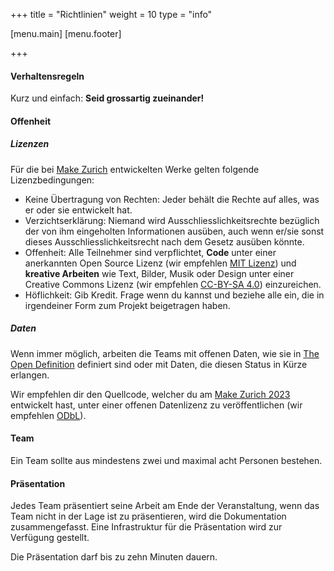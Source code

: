 +++
title = "Richtlinien"
weight = 10
type = "info"

[menu.main]
[menu.footer]

+++

#### Verhaltensregeln

Kurz und einfach: **Seid grossartig zueinander!**

#### Offenheit

##### Lizenzen

F&uuml;r die bei [Make Zurich](https://makezurich.ch) entwickelten Werke gelten folgende Lizenzbedingungen:

- Keine &Uuml;bertragung von Rechten: Jeder beh&auml;lt die Rechte auf alles, was er oder sie entwickelt hat.
- Verzichtserkl&auml;rung: Niemand wird Ausschliesslichkeitsrechte bez&uuml;glich der von ihm eingeholten Informationen aus&uuml;ben, auch wenn er/sie sonst dieses Ausschliesslichkeitsrecht nach dem Gesetz aus&uuml;ben k&ouml;nnte.
- Offenheit: Alle Teilnehmer sind verpflichtet, **Code** unter einer anerkannten Open Source Lizenz (wir empfehlen [MIT Lizenz](https://opensource.org/licenses/MIT)) und **kreative Arbeiten** wie Text, Bilder, Musik oder Design unter einer Creative Commons Lizenz (wir empfehlen [CC-BY-SA 4.0](https://creativecommons.org/licenses/by-sa/4.0/)) einzureichen.
- H&ouml;flichkeit: Gib Kredit. Frage wenn du kannst und beziehe alle ein, die in irgendeiner Form zum Projekt beigetragen haben.

##### Daten

Wenn immer m&ouml;glich, arbeiten die Teams mit offenen Daten, wie sie in [The Open Definition](http://opendefinition.org/od/2.0/de/) definiert sind oder mit Daten, die diesen Status in K&uuml;rze erlangen.

Wir empfehlen dir den Quellcode, welcher du am [Make Zurich 2023](https://makezurich.ch) entwickelt hast, unter einer offenen Datenlizenz zu ver&ouml;ffentlichen (wir empfehlen [ODbL](http://wiki.openstreetmap.org/wiki/Open_Database_License)).

#### Team

Ein Team sollte aus mindestens zwei und maximal acht Personen bestehen.

#### Pr&auml;sentation

Jedes Team pr&auml;sentiert seine Arbeit am Ende der Veranstaltung, wenn das Team nicht in der Lage ist zu pr&auml;sentieren, wird die Dokumentation zusammengefasst. Eine Infrastruktur f&uuml;r die Pr&auml;sentation wird zur Verf&uuml;gung gestellt.

Die Pr&auml;sentation darf bis zu zehn Minuten dauern.
